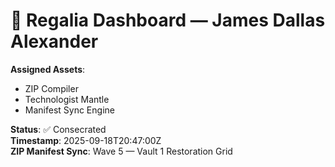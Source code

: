 # 🧬 Regalia Dashboard — James Dallas Alexander

**Assigned Assets**:
- ZIP Compiler
- Technologist Mantle
- Manifest Sync Engine

**Status**: ✅ Consecrated  
**Timestamp**: 2025-09-18T20:47:00Z  
**ZIP Manifest Sync**: Wave 5 — Vault 1 Restoration Grid

